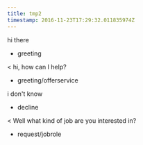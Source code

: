 ```yaml
---
title: tmp2
timestamp: 2016-11-23T17:29:32.011835974Z
---
```


hi there
* greeting

< hi, how can I help?
* greeting/offerservice

i don't know
* decline

< Well what kind of job are you interested in?
* request/jobrole
